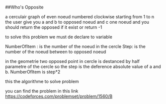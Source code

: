 ##Who's Opposite

a cerculair graph of even noeud numbered clockwise starting from 1 to n the user give you a and b to opposed noeud and c one noeud and you should return the opposed if it exist or return -1




to solve this problem we must de declare to variable 

NumberOfItem : is the number of the noeud in the cercle
Step: is the number of the noeud between to opposed noeud

in the geometrie two opposed point in cercle is destanced by half parametre of the cercle so the step is the deference absolute value of a and b. NumberOfItem is step*2

this the algorithme to solve problem




you can find the problem in this link https://codeforces.com/problemset/problem/1560/B
